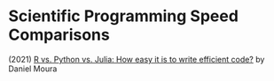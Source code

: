 # Scientific Programming Speed Comparisons

(2021) [R vs. Python vs. Julia: How easy it is to write efficient code?](https://towardsdatascience.com/r-vs-python-vs-julia-90456a2bcbab) by Daniel Moura


